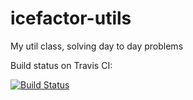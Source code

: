 # icefactor-utils
My util class, solving day to day problems

Build status on Travis CI:

[![Build Status](https://secure.travis-ci.org/jdutete/icefactor-utils.png?branch=master)](https://travis-ci.org/jdutete/icefactor-utils)
